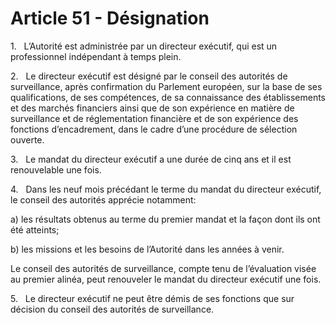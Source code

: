 # Article 51 - Désignation


1.   L’Autorité est administrée par un directeur exécutif, qui est un professionnel indépendant à temps plein.

2.   Le directeur exécutif est désigné par le conseil des autorités de surveillance, après confirmation du Parlement européen, sur la base de ses qualifications, de ses compétences, de sa connaissance des établissements et des marchés financiers ainsi que de son expérience en matière de surveillance et de réglementation financière et de son expérience des fonctions d’encadrement, dans le cadre d’une procédure de sélection ouverte.

3.   Le mandat du directeur exécutif a une durée de cinq ans et il est renouvelable une fois.

4.   Dans les neuf mois précédant le terme du mandat du directeur exécutif, le conseil des autorités apprécie notamment:

a) les résultats obtenus au terme du premier mandat et la façon dont ils ont été atteints;

b) les missions et les besoins de l’Autorité dans les années à venir.

Le conseil des autorités de surveillance, compte tenu de l’évaluation visée au premier alinéa, peut renouveler le mandat du directeur exécutif une fois.

5.   Le directeur exécutif ne peut être démis de ses fonctions que sur décision du conseil des autorités de surveillance.
